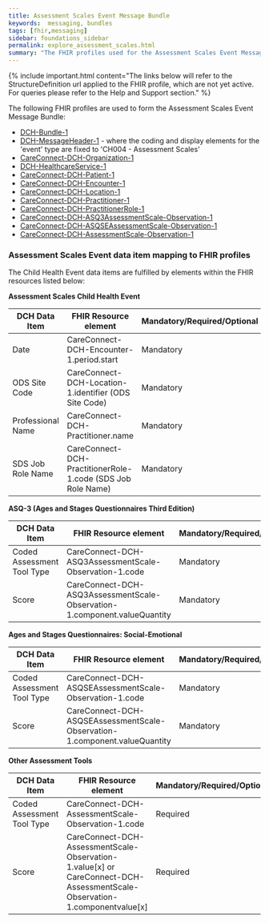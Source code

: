 ```yaml
---
title: Assessment Scales Event Message Bundle
keywords:  messaging, bundles
tags: [fhir,messaging]
sidebar: foundations_sidebar
permalink: explore_assessment_scales.html
summary: "The FHIR profiles used for the Assessment Scales Event Message Bundle"
---
```


{% include important.html content="The links below will refer to the StructureDefinition url applied to the FHIR profile, which are not yet active. For queries please refer to the Help and Support section." %} 

The following FHIR profiles are used to form the Assessment Scales Event Message Bundle:

- [DCH-Bundle-1](https://fhir.nhs.uk/STU3/StructureDefinition/DCH-Bundle-1)
- [DCH-MessageHeader-1](https://fhir.nhs.uk/STU3/StructureDefinition/DCH-MessageHeader-1) - where the coding and display elements for the 'event' type are fixed to 'CH004 - Assessment Scales'
- [CareConnect-DCH-Organization-1](https://fhir.nhs.uk/STU3/StructureDefinition/CareConnect-DCH-Organization-1)
- [DCH-HealthcareService-1](https://fhir.nhs.uk/STU3/StructureDefinition/DCH-HealthcareService-1)
- [CareConnect-DCH-Patient-1](https://fhir.nhs.uk/STU3/StructureDefinition/CareConnect-DCH-Patient-1)
- [CareConnect-DCH-Encounter-1](https://fhir.nhs.uk/STU3/StructureDefinition/CareConnect-DCH-Encounter-1)
- [CareConnect-DCH-Location-1](https://fhir.nhs.uk/STU3/StructureDefinition/CareConnect-DCH-Location-1)
- [CareConnect-DCH-Practitioner-1](https://fhir.nhs.uk/STU3/StructureDefinition/CareConnect-DCH-Practitioner-1)
- [CareConnect-DCH-PractitionerRole-1](https://fhir.nhs.uk/STU3/StructureDefinition/CareConnect-DCH-PractitionerRole-1)
- [CareConnect-DCH-ASQ3AssessmentScale-Observation-1](https://fhir.nhs.uk/STU3/StructureDefinition/CareConnect-DCH-ASQ3AssessmentScale-Observation-1)
- [CareConnect-DCH-ASQSEAssessmentScale-Observation-1](https://fhir.nhs.uk/STU3/StructureDefinition/CareConnect-DCH-ASQSEAssessmentScale-Observation-1)
- [CareConnect-DCH-AssessmentScale-Observation-1](https://fhir.nhs.uk/STU3/StructureDefinition/CareConnect-DCH-AssessmentScale-Observation-1)
                                                                                                   
### Assessment Scales Event data item mapping to FHIR profiles ###

The Child Health Event data items are fulfilled by elements within the FHIR resources listed below:

**Assessment Scales Child Health Event**

| DCH Data Item              | FHIR Resource element                                                                     | Mandatory/Required/Optional |
|----------------------------|-------------------------------------------------------------------------------------------|-----------------------------|
| Date                       | CareConnect-DCH-Encounter-1.period.start                                                  | Mandatory                   |
| ODS Site Code              | CareConnect-DCH-Location-1.identifier (ODS Site Code)                                     | Mandatory                   |
| Professional Name          | CareConnect-DCH-Practitioner.name                                                         | Mandatory                   |
| SDS Job Role Name          | CareConnect-DCH-PractitionerRole-1.code (SDS Job Role Name)	                             | Mandatory                   |

**ASQ-3 (Ages and Stages Questionnaires Third Edition)**

| DCH Data Item              | FHIR Resource element                                                                     | Mandatory/Required/Optional |
|----------------------------|-------------------------------------------------------------------------------------------|-----------------------------|
| Coded Assessment Tool Type | CareConnect-DCH-ASQ3AssessmentScale-Observation-1.code 									 | Mandatory                   |
| Score                      | CareConnect-DCH-ASQ3AssessmentScale-Observation-1.component.valueQuantity				 | Mandatory                   |

**Ages and Stages Questionnaires: Social-Emotional**

| DCH Data Item              | FHIR Resource element                                                                       | Mandatory/Required/Optional |
|----------------------------|---------------------------------------------------------------------------------------------|-----------------------------|
| Coded Assessment Tool Type | CareConnect-DCH-ASQSEAssessmentScale-Observation-1.code 									   | Mandatory                   |
| Score                      | CareConnect-DCH-ASQSEAssessmentScale-Observation-1.component.valueQuantity				   | Mandatory                   |

**Other Assessment Tools**

| DCH Data Item              | FHIR Resource element                                                                                   | Mandatory/Required/Optional |
|----------------------------|---------------------------------------------------------------------------------------------------------|-----------------------------|
| Coded Assessment Tool Type | CareConnect-DCH-AssessmentScale-Observation-1.code 													   | Required                    |
| Score                      | CareConnect-DCH-AssessmentScale-Observation-1.value[x] or CareConnect-DCH-AssessmentScale-Observation-1.componentvalue[x]										       		   | Required                    |


